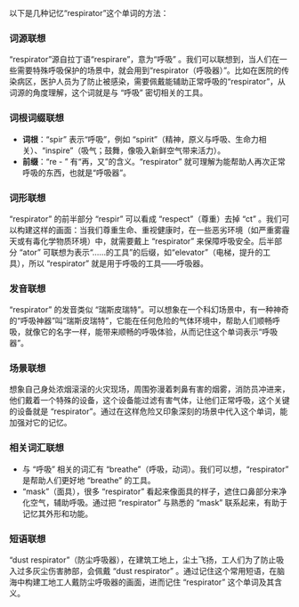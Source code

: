 以下是几种记忆“respirator”这个单词的方法：

### 词源联想
“respirator”源自拉丁语“respirare”，意为“呼吸” 。我们可以联想到，当人们在一些需要特殊呼吸保护的场景中，就会用到“respirator（呼吸器）”。比如在医院的传染病区，医护人员为了防止被感染，需要佩戴能辅助正常呼吸的“respirator”，从词源的角度理解，这个词就是与 “呼吸” 密切相关的工具。

### 词根词缀联想
 - **词根**：“spir” 表示“呼吸”，例如 “spirit”（精神，原义与呼吸、生命力相关）、“inspire”（吸气；鼓舞，像吸入新鲜空气带来活力）。
 - **前缀**：“re - ” 有“再，又”的含义。“respirator” 就可理解为能帮助人再次正常呼吸的东西，也就是“呼吸器”。

### 词形联想
“respirator” 的前半部分 “respir” 可以看成 “respect”（尊重）去掉 “ct” 。我们可以构建这样的画面：当我们尊重生命、重视健康时，在一些恶劣环境（如严重雾霾天或有毒化学物质环境）中，就需要戴上 “respirator” 来保障呼吸安全。后半部分 “ator” 可联想为表示“……的工具”的后缀，如“elevator”（电梯，提升的工具），所以 “respirator” 就是用于呼吸的工具——呼吸器。

### 发音联想
“respirator” 的发音类似 “瑞斯皮瑞特”。可以想象在一个科幻场景中，有一种神奇的“呼吸神器”叫“瑞斯皮瑞特”，它能在任何危险的气体环境中，帮助人们顺畅呼吸，就像它的名字一样，能带来顺畅的呼吸体验，从而记住这个单词表示“呼吸器”。

### 场景联想
想象自己身处浓烟滚滚的火灾现场，周围弥漫着刺鼻有害的烟雾，消防员冲进来，他们戴着一个特殊的设备，这个设备能过滤有害气体，让他们正常呼吸，这个关键的设备就是 “respirator”。通过在这样危险又印象深刻的场景中代入这个单词，能加强对它的记忆。

### 相关词汇联想
 - 与 “呼吸” 相关的词汇有 “breathe”（呼吸，动词）。我们可以想，“respirator” 是帮助人们更好地 “breathe” 的工具。
 - “mask”（面具），很多 “respirator” 看起来像面具的样子，遮住口鼻部分来净化空气，辅助呼吸。通过把 “respirator” 与熟悉的 “mask” 联系起来，有助于记忆其外形和功能。

### 短语联想
“dust respirator”（防尘呼吸器），在建筑工地上，尘土飞扬，工人们为了防止吸入过多灰尘伤害肺部，会佩戴 “dust respirator” 。通过记住这个常用短语，在脑海中构建工地工人戴防尘呼吸器的画面，进而记住 “respirator” 这个单词及其含义。 